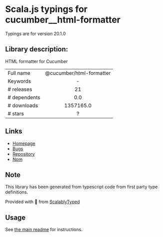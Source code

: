 
# Scala.js typings for cucumber__html-formatter

Typings are for version 20.1.0

## Library description:
HTML formatter for Cucumber

|                    |                 |
| ------------------ | :-------------: |
| Full name          | @cucumber/html-formatter |
| Keywords           | - |
| # releases         | 21 |
| # dependents       | 0.0 |
| # downloads        | 1357165.0 |
| # stars            | ? |

## Links
- [Homepage](https://github.com/cucumber/cucumber#readme)
- [Bugs](https://github.com/cucumber/cucumber/issues)
- [Repository](https://github.com/cucumber/cucumber)
- [Npm](https://www.npmjs.com/package/%40cucumber%2Fhtml-formatter)
    


## Note
This library has been generated from typescript code from first party type definitions.

Provided with :purple_heart: from [ScalablyTyped](https://github.com/oyvindberg/ScalablyTyped)

## Usage
See [the main readme](../../readme.md) for instructions.


